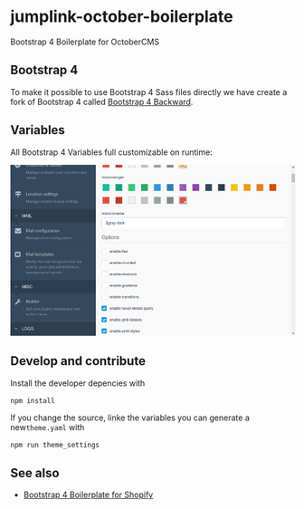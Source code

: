# jumplink-october-boilerplate
Bootstrap 4 Boilerplate for OctoberCMS

## Bootstrap 4
To make it possible to use Bootstrap 4 Sass files directly we have create a fork of Bootstrap 4 called [Bootstrap 4 Backward](https://github.com/JumpLinkNetwork/bootstrap-backward).

## Variables
All Bootstrap 4 Variables full customizable on runtime:

![Alt text](/theme_settings.png?raw=true "Optional Title")

## Develop and contribute

Install the developer depencies with

```
npm install
```

If you change the source, linke the variables you can generate a new`theme.yaml` with

```js
npm run theme_settings
```

## See also
 * [Bootstrap 4 Boilerplate for Shopify](https://github.com/JumpLinkNetwork/jumplink-shopify-boilerplate)

